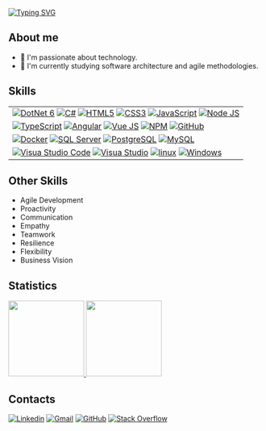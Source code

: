 [![Typing SVG](https://readme-typing-svg.demolab.com?font=Fira+Code&size=30&pause=1000&random=false&width=435&lines=Hello%2C+I'm+Paulo+Alves++;Full+Stack+Developer)](https://git.io/typing-svg)

## About me

- 🔭 I'm passionate about technology.
- 🌱 I'm currently studying software architecture and agile methodologies.

## Skills

<p>
<table align="justify">
    <tr>
        <td>
            <a href="https://learn.microsoft.com/pt-br/dotnet/"><img alt="DotNet 6" src="https://img.shields.io/badge/.NET-5C2D91?logo=.net&logoColor=white&style=for-the-badge" /></a>
            <a href="https://learn.microsoft.com/pt-br/dotnet/csharp/programming-guide/"><img alt="C#" src="https://img.shields.io/badge/C%23-239120?logo=c-sharp&logoColor=white&style=for-the-badge" /></a>
            <a href="https://www.w3schools.com/html/"><img alt="HTML5" src="https://img.shields.io/badge/html5-%23E34F26.svg?style=for-the-badge&logo=html5&logoColor=white" /></a>
            <a href="https://www.w3schools.com/css/"><img alt="CSS3" src="https://img.shields.io/badge/css3-%231572B6.svg?style=for-the-badge&logo=css3&logoColor=white" /></a>
            <a href="https://developer.mozilla.org/pt-BR/docs/Web/JavaScript"><img alt="JavaScript" src="https://img.shields.io/badge/javascript-%23323330.svg?style=for-the-badge&logo=javascript&logoColor=%23F7DF1E" /></a>
            <a href="https://nodejs.org/en"><img alt="Node JS" src="https://img.shields.io/badge/node.js-6DA55F?style=for-the-badge&logo=node.js&logoColor=white" /></a>
        </td>
    </tr>
    <tr>
        <td>
            <a href="https://www.typescriptlang.org/"><img alt="TypeScript" src="https://img.shields.io/badge/typescript-%23007ACC.svg?style=for-the-badge&logo=typescript&logoColor=white" /></a>
            <a href="https://angular.io/"><img alt="Angular" src="https://img.shields.io/badge/angular-%23DD0031.svg?style=for-the-badge&logo=angular&logoColor=white" /></a>
            <a href="https://vuejs.org/"><img alt="Vue JS" src="https://img.shields.io/badge/vuejs-%2335495e.svg?style=for-the-badge&logo=vuedotjs&logoColor=%234FC08D" /></a>
            <a href="https://www.npmjs.com/"><img alt="NPM" src="https://img.shields.io/badge/NPM-%23CB3837.svg?style=for-the-badge&logo=npm&logoColor=white" /></a>
            <a href="https://github.com/"><img alt="GitHub" src="https://img.shields.io/badge/github-%23121011.svg?style=for-the-badge&logo=github&logoColor=white" /></a>
        </td>
    </tr>
    <tr>
        <td>
            <a href="https://www.docker.com/"><img alt="Docker" src="https://img.shields.io/badge/docker-%230db7ed.svg?style=for-the-badge&logo=docker&logoColor=white" /></a>
            <a href="https://www.microsoft.com/pt-br/sql-server/sql-server-downloads"><img alt="SQL Server" src="https://img.shields.io/badge/Microsoft%20SQL%20Server-CC2927?style=for-the-badge&logo=microsoft%20sql%20server&logoColor=white" /></a>
            <a href="https://www.postgresql.org/"><img alt="PostgreSQL" src="https://img.shields.io/badge/postgres-%23316192.svg?style=for-the-badge&logo=postgresql&logoColor=white" /></a>
            <a href="https://www.mysql.com/"><img alt="MySQL" src="https://img.shields.io/badge/mysql-%2300f.svg?style=for-the-badge&logo=mysql&logoColor=white" /></a>
        </td>
    </tr>
    <tr>
        <td>
            <a href="https://code.visualstudio.com/"><img alt="Visua Studio Code" src="https://img.shields.io/badge/Visual%20Studio%20Code-0078d7.svg?style=for-the-badge&logo=visual-studio-code&logoColor=white" /></a>
            <a href="https://visualstudio.microsoft.com/pt-br/"><img alt="Visua Studio" src="https://img.shields.io/badge/Visual%20Studio-5C2D91.svg?style=for-the-badge&logo=visual-studio&logoColor=white" /></a>
            <a href="https://www.linux.org/"><img alt="linux" src="https://img.shields.io/badge/Linux-FCC624?style=for-the-badge&logo=linux&logoColor=black" /></a>
            <a href="https://www.microsoft.com/pt-br/windows/?r=1"><img alt="Windows" src="https://img.shields.io/badge/Windows-0078D6?style=for-the-badge&logo=windows&logoColor=white" /></a>
        </td>
    </tr>
</table>  
</p>

## Other Skills

- Agile Development
- Proactivity
- Communication
- Empathy
- Teamwork
- Resilience
- Flexibility
- Business Vision

## Statistics

<p align="justify">
  <a href="https://github.com/PauloAlves8039/github-readme-stats">
    <img height="150" src="https://github-readme-stats.vercel.app/api?username=PauloAlves8039&show_icons=true&theme=tokyonight" />
  </a>
   <a href="https://github.com/PauloAlves8039/github-readme-stats">
    <img height="150" src="https://github-readme-stats.vercel.app/api/top-langs/?username=PauloAlves8039&layout=compact&theme=tokyonight" />
  </a>  
</p>

## Contacts

<p align="justify">
    <a href="https://www.linkedin.com/in/paulo-alves3486"><img alt="Linkedin" src="https://img.shields.io/badge/linkedin-%230077B5.svg?style=for-the-badge&logo=linkedin&logoColor=white" /></a>
    <a href="mailto:pj38alves@gmail.com"><img alt="Gmail" src="https://img.shields.io/badge/Gmail-D14836?style=for-the-badge&logo=gmail&logoColor=white" /></a>  
    <a href="https://github.com/PauloAlves8039"><img alt="GitHub" src="https://img.shields.io/badge/github-%23121011.svg?style=for-the-badge&logo=github&logoColor=white" /></a>
    <a href="https://stackoverflow.com/users/22972941/paulo-junior"><img alt="Stack Overflow" src="https://img.shields.io/badge/-Stackoverflow-FE7A16?style=for-the-badge&logo=stack-overflow&logoColor=white" /></a>  
</p>

<!--
## About me

I'm a Developer!

- 🔭 I’m currently looking for job opportunities.
- 🌱 I’m currently learning DevOps, Docker, TDD and Cloud Computing.
- 💬 Ask me about: Javascript, Angular, Node.Js, C#, ASP.NET Core, Java, SQL.
-->

<!--
**PauloAlves8039/PauloAlves8039** is a ✨ _special_ ✨ repository because its `README.md` (this file) appears on your GitHub profile.

Here are some ideas to get you started:

- 🔭 I’m currently working on ...
- 🌱 I’m currently learning ...
- 👯 I’m looking to collaborate on ...
- 🤔 I’m looking for help with ...
- 💬 Ask me about ...
- 📫 How to reach me: ...
- 😄 Pronouns: ...
- ⚡ Fun fact: ...
-->
